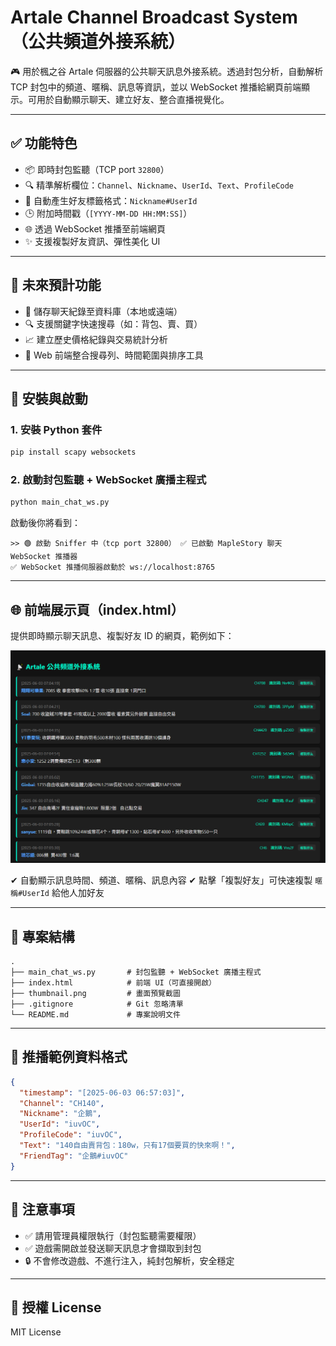 # Artale Channel Broadcast System（公共頻道外接系統）

🎮 用於楓之谷 Artale 伺服器的公共聊天訊息外接系統。透過封包分析，自動解析 TCP 封包中的頻道、暱稱、訊息等資訊，並以 WebSocket 推播給網頁前端顯示。可用於自動顯示聊天、建立好友、整合直播視覺化。

---

## ✅ 功能特色

- 📦 即時封包監聽（TCP port `32800`）
- 🔍 精準解析欄位：`Channel`、`Nickname`、`UserId`、`Text`、`ProfileCode`
- 🧠 自動產生好友標籤格式：`Nickname#UserId`
- 🕒 附加時間戳（`[YYYY-MM-DD HH:MM:SS]`）
- 🌐 透過 WebSocket 推播至前端網頁
- ✨ 支援複製好友資訊、彈性美化 UI

---

## 🔮 未來預計功能

* 💾 儲存聊天紀錄至資料庫（本地或遠端）
* 🔍 支援關鍵字快速搜尋（如：背包、賣、買）
* 📈 建立歷史價格紀錄與交易統計分析
* 🧭 Web 前端整合搜尋列、時間範圍與排序工具
---

## 🚀 安裝與啟動

### 1. 安裝 Python 套件

```bash
pip install scapy websockets
````

### 2. 啟動封包監聽 + WebSocket 廣播主程式

```bash
python main_chat_ws.py
```

啟動後你將看到：

```
>> 🟢 啟動 Sniffer 中（tcp port 32800） ✅ 已啟動 MapleStory 聊天 WebSocket 推播器
✅ WebSocket 推播伺服器啟動於 ws://localhost:8765
```

---

## 🌐 前端展示頁（index.html）

提供即時顯示聊天訊息、複製好友 ID 的網頁，範例如下：

![Artale 公共頻道畫面預覽](thumbnail.png)

✔ 自動顯示訊息時間、頻道、暱稱、訊息內容
✔ 點擊「複製好友」可快速複製 `暱稱#UserId` 給他人加好友

---

## 📂 專案結構

```
.
├── main_chat_ws.py       # 封包監聽 + WebSocket 廣播主程式
├── index.html            # 前端 UI（可直接開啟）
├── thumbnail.png         # 畫面預覽截圖
├── .gitignore            # Git 忽略清單
└── README.md             # 專案說明文件
```

---

## 🧪 推播範例資料格式

```json
{
  "timestamp": "[2025-06-03 06:57:03]",
  "Channel": "CH140",
  "Nickname": "企鵝",
  "UserId": "iuvOC",
  "ProfileCode": "iuvOC",
  "Text": "140自由賣背包：180w，只有17個要買的快來啊！",
  "FriendTag": "企鵝#iuvOC"
}
```

---

## 📌 注意事項

* ✅ 請用管理員權限執行（封包監聽需要權限）
* ✅ 遊戲需開啟並發送聊天訊息才會擷取到封包
* 🔒 不會修改遊戲、不進行注入，純封包解析，安全穩定

---

## 📜 授權 License

MIT License